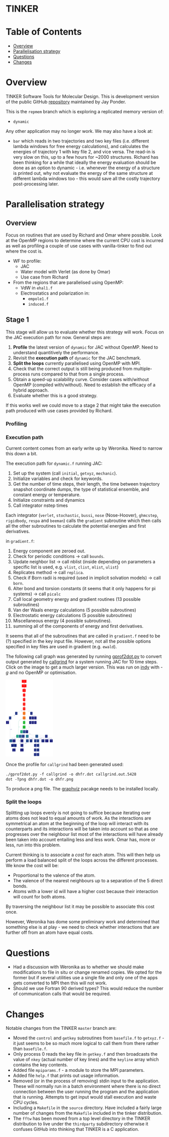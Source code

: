 # TINKER

# Table of Contents

* [Overview](#overview)
* [Parallelisation strategy](#parallelisation-strategy)
* [Questions](#questions)
* [Changes](#changes)


# Overview

TINKER Software Tools for Molecular Design. This is development
version of the public GitHub [repository](https://github.com/jayponder/tinker) 
maintained by Jay Ponder.

This is the `repmem` branch which is exploring a replicated memory version
of:

* `dynamic`

Any other application may no longer work. We may also have a look at:

* `bar` which reads in two trajectories and two key files (i.e. different
lambda windows for free energy calculations), and calculates the energies
of trajectory 1 with key file 2, and vice versa. The read-in is very slow
on this, up to a few hours for ~2000 structures. Richard has been thinking
for a while that ideally the energy evaluation should be done as an option
to dynamic - i.e. whenever the energy of a structure is printed out, why
not evaluate the energy of the same structure at different lambda windows
too - this would save all the costly trajectory post-processing later.

# Parallelisation strategy

## Overview

Focus on routines that are used by Richard and Omar where possible.
Look at the OpenMP regions to determine where the current CPU cost is incurred as well as profiling a couple of use cases with vanilla-tinker to find out where the 
cost is.

* WF to profile:
  * JAC 
  * Water model with Verlet (as done by Omar)
  * Use case from Richard
* From the regions that are parallelised using OpenMP:
  * VdW in `ehal1.f`
  * Electrostatics and polarization in:
    * `empole1.f`
    * `induced.f`
  
## Stage 1

This stage will allow us to evaluate whether this strategy will work. Focus on the JAC execution path for now. General steps are:

1. **Profile** the latest version of `dynamic` for JAC without OpenMP. Need to understand quantitively the performance.
2. Revisit the **execution path** of `dynamic` for the JAC benchmark.
3. **Split the loops** currently parallelised using OpenMP with MPI. 
4. Check that the correct output is still being produced from multiple-process runs compared to that from a single process.
5. Obtain a speed-up scalability curve. Consider cases with/without OpenMP (compiled with/without). Need to establish the efficacy of a hybrid approach.
6. Evaluate whether this is a good strategy.

If this works well we could move to a stage 2 that might take the
execution path produced with use cases provided by Richard.

### Profiling

### Execution path

Current content comes from an early write up by Weronika. Need to narrow
this down a bit.

The execution path for `dynamic.f` running JAC:

1. Set up the system (call `initial`, `getxyz`, `mechanic`).
2. Initialize variables and check for keywords.
3. Get the number of time steps, their length, the time between trajectory 
   snapshot coordinate dumps, the type of statistical ensemble, and constant 
   energy or temperature.
4. Initialize constraints and dynamics
5. Call integrator nstep times

Each integrator (`verlet`, `stochastic`, `bussi`, `nose` (Nose-Hoover),
`ghmcstep`, `rigidbody`, `respa` and `beeman`) calls the `gradient`
subroutine which then calls all the other subroutines to calculate the
potential energies and first derivatives.

in `gradient.f`:

1. Energy component are zeroed out.
2. Check for periodic conditions -> call `bounds`.
3. Update neighbor list -> call nblist (inside depending on parameters a 
   specific list is used, e.g. `vlist`, `clist`, `mlist`, `ulist`)
4. Replicates method -> call `replica`.
5. Check if Born radii is required (used in implicit solvation models) -> call `born`.
6. Alter bond and torsion constants (it seems that it only happens for pi systems) 
   -> call `picalc`
7. Call local geometry energy and gradient routines (13 possible subroutines)
8. Van der Waals energy calculations (5 possible subroutines)
9. Electrostatic energy calculations (5 possible subroutines)
10. Miscellaneous energy (4 possible subroutines).
11. summing all of the components of energy and first derivatives.

It seems that all of the subroutines that are called in `gradient.f` need to be (?) specified in the key input file. However, not all the possible
options specified in key files are used in gradient (e.g. `ewald`).

The following call graph was generated by running
[gprof2dot.py](https://code.google.com/p/jrfonseca/wiki/Gprof2Dot)
to convert output generated by
[callgrind](http://valgrind.org/docs/manual/cl-manual.html)
for a system running JAC for 10 time steps. Click on
the image to get a much larger version. This was run on
[indy](https://www.wiki.ed.ac.uk/display/EPCCIM/Industry+Machine+Wiki)
with *-g* and no OpenMP or optimisation.

[![image](imgs/dhfr-small.png)](imgs/dhfr.png)

Once the profile for `callgrind` had been generated used:

    ./gprof2dot.py -f callgrind -o dhfr.dot callgrind.out.5428
    dot -Tpng dhfr.dot -o dhfr.png

To produce a png file. The [graphviz](http://www.graphviz.org/) pacakge
needs to be installed locally.

### Split the loops

Splitting up loops evenly is not going to suffice because iterating over
atoms does not lead to equal amounts of work. As the interactions are
symmetrical an atom at the beginning of the loop will interact with its
counterparts and its interactions will be taken into account so that as
one progresses over the neighbour list most of the interactions will have
already been taken into account entailing less and less work. Omar has,
more or less, run into this problem.

Current thinking is to associate a *cost* for each atom. This will then
help us perform a load balanced split of the loops across the different
processes. We know the cost will be:

* Proportional to the valence of the atom.
* The valence of the nearest neighbours up to a separation of the 5 direct bonds.
* Atoms with a lower id will have a higher cost because their interaction will count for both atoms.

By traversing the neighbour list it may be possible to associate this cost once.

However, Weronika has dome some preliminary work and determined that
something else is at play - we need to check whether interactions that
are further off from an atom have equal costs.


# Questions

* Had a discussion with Weronika as to whether we should make 
  modifications to file in situ or change renamed copies. We
  opted for the former but if several utilities use a single
  file and only one of the apps gets converted to MPI then 
  this will not work. 
* Should we use Fortran 90 derived types? This would reduce the number
  of communication calls that would be required. 

# Changes

Notable changes from the TINKER `master` branch are:

* Moved the `control` and `getkey` subroutines from 
  `basefile.f` to `getxyz.f` - it just seems to be 
  so much more logical to call them from there rather 
  than `basefile.f`.
* Only process 0 reads the key file in `getkey.f` and then 
  broadcasts the value of `nkey` (actual number of key lines)
  and the `keyline` array which contains the key contents.
* Added file `mpiparams.f` - a module to store the MPI parameters.
* Added file `help.f` that prints out usage information.
* Removed (or in the process of removing) stdin input to the 
  application. These will normally run in a batch environment
  where there is no direct connection between the user running
  the program and the application that is running. Attempts to
  get input would stall execution and waste CPU cycles.
* Including a `Makefile` in the `source` directory. Have included 
  a fairly large number of changes from the `Makefile` included 
  in the tinker distribution.
* The `fftw` has been moved from a top level directory in the TINKER
  distribution to live under the `thirdparty` subdirectory otherwise
  it confuses GitHub into thinking that TINKER is a C application.

